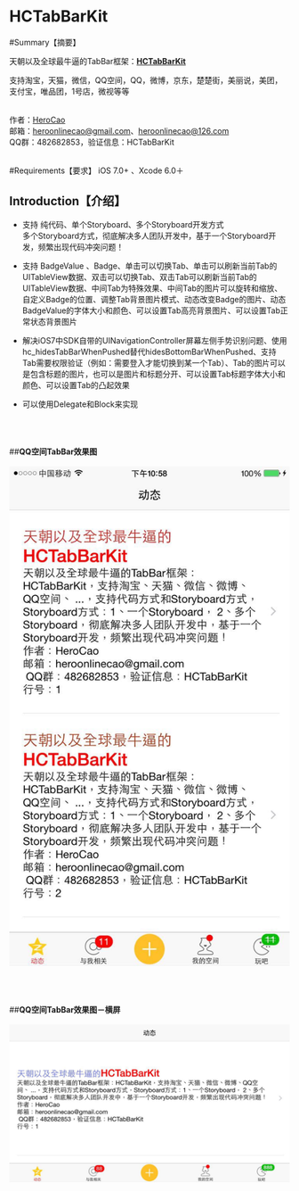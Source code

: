 # HCTabBarKit

#Summary【摘要】

天朝以及全球最牛逼的TabBar框架：<b><a href='https://github.com/HeroOnline/HCTabBarKit'>HCTabBarKit<a/></b>


支持淘宝，天猫，微信，QQ空间，QQ，微博，京东，楚楚街，美丽说，美团，支付宝，唯品团，1号店，微视等等 <br/><br/>

作者：<a href='https://github.com/HeroOnline'>HeroCao</a> <br/>
邮箱：heroonlinecao@gmail.com、heroonlinecao@126.com  <br/>
QQ群：482682853，验证信息：HCTabBarKit <br/><br/>

#Requirements【要求】
iOS 7.0+ 、Xcode 6.0＋


## <a id="Introduction"></a> Introduction【介绍】
- 支持 纯代码、单个Storyboard、多个Storyboard开发方式<br/>
多个Storyboard方式，彻底解决多人团队开发中，基于一个Storyboard开发，频繁出现代码冲突问题！

- 支持 BadgeValue 、Badge、单击可以切换Tab、单击可以刷新当前Tab的UITableView数据、双击可以切换Tab、双击Tab可以刷新当前Tab的UITableView数据、中间Tab为特殊效果、中间Tab的图片可以旋转和缩放、自定义Badge的位置、调整Tab背景图片模式、动态改变Badge的图片、动态BadgeValue的字体大小和颜色、可以设置Tab高亮背景图片、可以设置Tab正常状态背景图片

- 解决iOS7中SDK自带的UINavigationController屏幕左侧手势识别问题、使用hc_hidesTabBarWhenPushed替代hidesBottomBarWhenPushed、支持Tab需要权限验证（例如：需要登入才能切换到某一个Tab）、Tab的图片可以是包含标题的图片，也可以是图片和标题分开、可以设置Tab标题字体大小和颜色、可以设置Tab的凸起效果

- 可以使用Delegate和Block来实现

<br/><br/><br/>
##<b>QQ空间TabBar效果图</b> <br/><br/>
<img src='https://github.com/HeroOnline/HCTabBarKit/blob/master/Resources/QQZone.jpg'/>

<br/><br/><br/>
##<b>QQ空间TabBar效果图－横屏</b> <br/><br/>
<img src='https://github.com/HeroOnline/HCTabBarKit/blob/master/Resources/QQZone2.jpg'/>

<br/><br/><br/>

